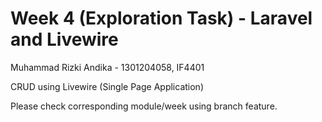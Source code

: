# Week 4 (Exploration Task) - Laravel and Livewire
Muhammad Rizki Andika - 1301204058, IF4401

CRUD using Livewire (Single Page Application)

Please check corresponding module/week using branch feature.
